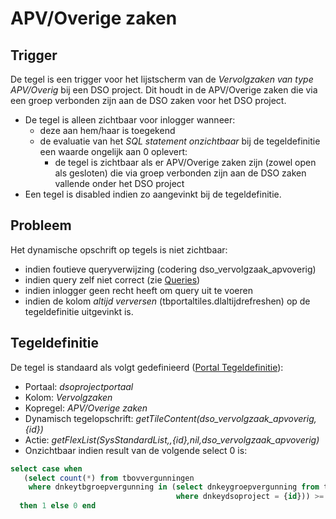 # APV/Overige zaken

## Trigger

De tegel is een trigger voor het lijstscherm van de *Vervolgzaken van type APV/Overig* bij een DSO project. Dit houdt in de APV/Overige zaken die via een groep verbonden zijn aan de DSO zaken voor het DSO project.

  - De tegel is alleen zichtbaar voor inlogger wanneer:
    - deze aan hem/haar is toegekend
    - de evaluatie van het *SQL statement onzichtbaar* bij de tegeldefinitie een waarde ongelijk aan 0 oplevert:
      - de tegel is zichtbaar als er APV/Overige zaken zijn (zowel open als gesloten) die via groep verbonden zijn aan de DSO zaken vallende onder het DSO project
  - Een tegel is disabled indien zo aangevinkt bij de tegeldefinitie.

## Probleem

Het dynamische opschrift op tegels is niet zichtbaar:

  - indien foutieve queryverwijzing (codering dso_vervolgzaak_apvoverig)
  - indien query zelf niet correct (zie [Queries](../../../../instellen_inrichten/queries.md))
  - indien inlogger geen recht heeft om query uit te voeren
  - indien de kolom *altijd verversen* (tbportaltiles.dlaltijdrefreshen) op de tegeldefinitie uitgevinkt is.

## Tegeldefinitie

De tegel is standaard als volgt gedefinieerd ([Portal Tegeldefinitie](../../../../instellen_inrichten/portaldefinitie/portal_tegel.md)):

  -  Portaal: *dsoprojectportaal*
  -  Kolom: *Vervolgzaken*
  -  Kopregel: *APV/Overige zaken*
  -  Dynamisch tegelopschrift: *getTileContent(dso_vervolgzaak_apvoverig,{id})*
  -  Actie: *getFlexList(SysStandardList,,{id},nil,dso_vervolgzaak_apvoverig)*
  -  Onzichtbaar indien result van de volgende select 0 is:

```sql
select case when
   (select count(*) from tbovvergunningen
    where dnkeytbgroepvergunning in (select dnkeygroepvergunning from tbomgvergunning
                                     where dnkeydsoproject = {id})) >= 1
  then 1 else 0 end
```

